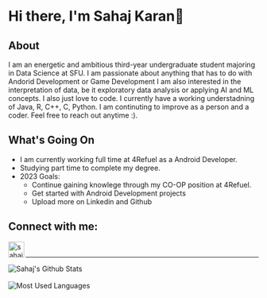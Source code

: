 # Hi there, I'm Sahaj Karan👋

## About
I am an energetic and ambitious third-year undergraduate student majoring in Data Science at SFU. I am passionate about anything that has to do with Andorid Development or Game Development I am also interested in the interpretation of data, be it exploratory data analysis or applying AI and ML concepts. I also just love to code. I currently have a working understadning of Java, R, C++, C, Python. I am continuting to improve as a person and a coder. Feel free to reach out anytime :).

## What's Going On
- I am currently working full time at 4Refuel as a Android Developer. 
- Studying part time to complete my degree.
- 2023 Goals: 
  - Continue gaining knowlege through my CO-OP position at 4Refuel.
  - Get started with Android Development projects
  - Upload more on Linkedin and Github

## Connect with me:

[<img align ="left" alt = "sahaj_karan" width = "32px" src = "https://cdn.jsdelivr.net/npm/simple-icons@v3/icons/linkedin.svg" />][Linkedin]


<br />


[Linkedin]: https://www.linkedin.com/in/sahaj-karan-964745200/?msgControlName=reply_to_sender&msgConversationId=2-YzFlZTI5MjMtZDcwZC00NWI1LTk4NWItZWQ2YzI0ZDU5YzlhXzAxMg%3D%3D&msgOverlay=true



---

<img align = "left" alt="Sahaj's Github Stats" src = "https://github-readme-stats.vercel.app/api?username=sahajkaran&show_icons=true&hide_border=true" />

<br />
<br />

<img align = "left" alt="Most Used Languages" src = "https://github-readme-stats.vercel.app/api/top-langs/?username=sahajkaran&layout=compact&hide_border=true" />
